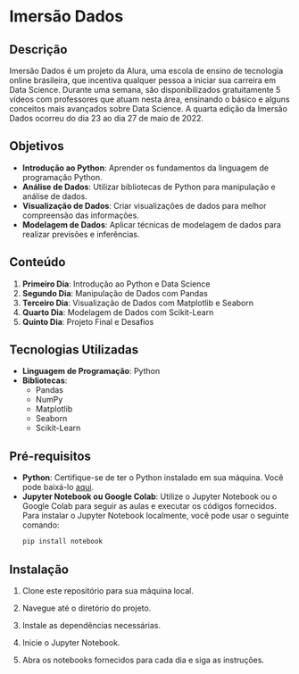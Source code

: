 # Imersão Dados

## Descrição

Imersão Dados é um projeto da Alura, uma escola de ensino de tecnologia online brasileira, que incentiva qualquer pessoa a iniciar sua carreira em Data Science. Durante uma semana, são disponibilizados gratuitamente 5 vídeos com professores que atuam nesta área, ensinando o básico e alguns conceitos mais avançados sobre Data Science. A quarta edição da Imersão Dados ocorreu do dia 23 ao dia 27 de maio de 2022.

## Objetivos

- **Introdução ao Python**: Aprender os fundamentos da linguagem de programação Python.
- **Análise de Dados**: Utilizar bibliotecas de Python para manipulação e análise de dados.
- **Visualização de Dados**: Criar visualizações de dados para melhor compreensão das informações.
- **Modelagem de Dados**: Aplicar técnicas de modelagem de dados para realizar previsões e inferências.

## Conteúdo

1. **Primeiro Dia**: Introdução ao Python e Data Science
2. **Segundo Dia**: Manipulação de Dados com Pandas
3. **Terceiro Dia**: Visualização de Dados com Matplotlib e Seaborn
4. **Quarto Dia**: Modelagem de Dados com Scikit-Learn
5. **Quinto Dia**: Projeto Final e Desafios

## Tecnologias Utilizadas

- **Linguagem de Programação**: Python
- **Bibliotecas**:
  - Pandas
  - NumPy
  - Matplotlib
  - Seaborn
  - Scikit-Learn

## Pré-requisitos

- **Python**: Certifique-se de ter o Python instalado em sua máquina. Você pode baixá-lo [aqui](https://www.python.org/downloads/).
- **Jupyter Notebook ou Google Colab**: Utilize o Jupyter Notebook ou o Google Colab para seguir as aulas e executar os códigos fornecidos. Para instalar o Jupyter Notebook localmente, você pode usar o seguinte comando:
    ```bash
    pip install notebook
    ```
    
## Instalação

1. Clone este repositório para sua máquina local.

2. Navegue até o diretório do projeto.

3. Instale as dependências necessárias.

4. Inicie o Jupyter Notebook.

5. Abra os notebooks fornecidos para cada dia e siga as instruções.
